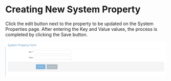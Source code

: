 # Creating New System Property

Click the edit button next to the property to be updated on the System Properties page. After entering the Key and Value values, the process is completed by clicking the Save button.



![](../../../.gitbook/assets/SystemPropertyForm.png)
